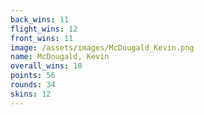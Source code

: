```yaml
---
back_wins: 11
flight_wins: 12
front_wins: 11
image: /assets/images/McDougald_Kevin.png
name: McDougald, Kevin
overall_wins: 10
points: 56
rounds: 34
skins: 12
---
```

